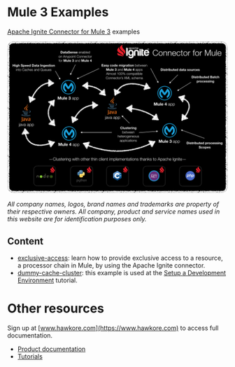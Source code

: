 # Mule 3 Examples

[Apache Ignite Connector for Mule 3](https://www.hawkore.com/plugins/product/pl-g-big-data/pl-t-ignite/pl-p-ignitev3) examples

![connector](assets/connector.png)

*All company names, logos, brand names and trademarks are property of
their respective owners. All company, product and service names used in
this website are for identification purposes only.*

## Content

* [exclusive-access](exclusive-access/README.md): learn how to provide
exclusive access to a resource, a processor chain in Mule, by using the
Apache Ignite connector.
* [dummy-cache-cluster](dummy-cache-cluster/README.md): this example is
used at the [Setup a Development Environment](https://docs.hawkore.com/private/tutorials/en/latest/apache-Ignite-connector-mule3/setup-development-environment/)
tutorial.

# Other resources

Sign up at [www.hawkore.com](https://www.hawkore.com) to access full
documentation.

- [Product documentation](https://docs.hawkore.com/private/apache-ignite-connector-mule3/)
- [Tutorials](https://docs.hawkore.com/private/tutorials/)
